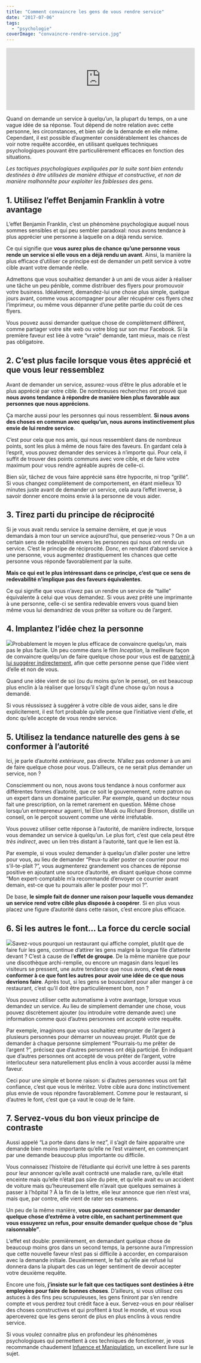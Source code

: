 ```yaml
---
title: "Comment convaincre les gens de vous rendre service"
date: "2017-07-06"
tags:
  - "psychologie"
coverImage: "convaincre-rendre-service.jpg"
---
```


<iframe src="https://w.soundcloud.com/player/?url=https%3A//api.soundcloud.com/tracks/331615030&amp;color=ff5500&amp;auto_play=false&amp;hide_related=false&amp;show_comments=true&amp;show_user=true&amp;show_reposts=false" width="100%" height="166" frameborder="no" scrolling="no"></iframe>

Quand on demande un service à quelqu’un, la plupart du temps, on a une vague idée de sa réponse. Tout dépend de notre relation avec cette personne, les circonstances, et bien sûr de la demande en elle même. Cependant, il est possible d’augmenter considérablement les chances de voir notre requête accordée, en utilisant quelques techniques psychologiques pouvant être particulièrement efficaces en fonction des situations.

<!--more-->

_Les tactiques psychologiques expliquées par la suite sont bien entendu destinées à être utilisées de manière éthique et constructive, et non de manière malhonnête pour exploiter les faiblesses des gens._

## 1\. Utilisez l’effet Benjamin Franklin à votre avantage

L’effet Benjamin Franklin, c’est un phénomène psychologique auquel nous sommes sensibles et qui peu sembler paradoxal: nous avons tendance à plus apprécier une personne à laquelle on a déjà rendu service.

Ce qui signifie que **vous aurez plus de chance qu’une personne vous rende un service si elle vous en a déjà rendu un avant**. Ainsi, la manière la plus efficace d’utiliser ce principe est de demander un petit service à votre cible avant votre demande réelle.

Admettons que vous souhaitiez demander à un ami de vous aider à réaliser une tâche un peu pénible, comme distribuer des flyers pour promouvoir votre business. Idéalement, demandez-lui une chose plus simple, quelque jours avant, comme vous accompagner pour aller récupérer ces flyers chez l’imprimeur, ou même vous dépanner d’une petite partie du coût de ces flyers.

Vous pouvez aussi demander quelque chose de complètement différent, comme partager votre site web ou votre blog sur son mur Facebook. Si la première faveur est liée à votre “vraie” demande, tant mieux, mais ce n’est pas obligatoire.

## 2\. C’est plus facile lorsque vous êtes apprécié et que vous leur ressemblez

Avant de demander un service, assurez-vous d’être le plus adorable et le plus apprécié par votre cible. De nombreuses recherches ont prouvé que **nous avons tendance à répondre de manière bien plus favorable aux personnes que nous apprécions**.

Ça marche aussi pour les personnes qui nous ressemblent. **Si nous avons des choses en commun avec quelqu’un, nous aurons instinctivement plus envie de lui rendre service**.

C’est pour cela que nos amis, qui nous ressemblent dans de nombreux points, sont les plus à même de nous faire des faveurs. En gardant cela à l’esprit, vous pouvez demander des services à n’importe qui. Pour cela, il suffit de trouver des points communs avec vore cible, et de faire votre maximum pour vous rendre agréable auprès de celle-ci.

Bien sûr, tâchez de vous faire apprécié sans être hypocrite, ni trop “grillé”. Si vous changez complètement de comportement, en étant mielleux 10 minutes juste avant de demander un service, cela aura l’effet inverse, à savoir donner encore moins envie à la personne de vous aider.

## 3\. Tirez parti du principe de réciprocité

Si je vous avait rendu service la semaine dernière, et que je vous demandais à mon tour un service aujourd’hui, que penseriez-vous ? On a un certain sens de redevabilité envers les personnes qui nous ont rendu un service. C’est le principe de réciprocité. Donc, en rendant d’abord service à une personne, vous augmentez drastiquement les chances que cette personne vous réponde favorablement par la suite.

**Mais ce qui est le plus intéressant dans ce principe, c’est que ce sens de redevabilité n’implique pas des faveurs équivalentes**.

Ce qui signifie que vous n’avez pas un rendre un service de “taille” équivalente à celui que vous demandez. Si vous avez prêté une imprimante à une personne, celle-ci se sentira redevable envers vous quand bien même vous lui demandriez de vous prêter sa voiture ou de l’argent.

## 4\. Implantez l’idée chez la personne

![](images/leonardo-dicaprio-inception-squint.png)Probablement le moyen le plus efficace de convaincre quelqu’un, mais pas le plus facile. Un peu comme dans le film _Inception_, la meilleure façon de convaincre quelqu’un de faire quelque chose pour vous est de [parvenir à lui suggérer indirectement](https://www.smartrock.fr/blog/comment-persuader-implanter-idee-lesprit-quelquun/), afin que cette personne pense que l’idée vient d’elle et non de vous.

Quand une idée vient de soi (ou du moins qu’on le pense), on est beaucoup plus enclin à la réaliser que lorsqu’il s’agit d’une chose qu’on nous a demandé.

Si vous réussissez à suggérer à votre cible de vous aider, sans le dire explicitement, il est fort probable qu’elle pense que l’initiative vient d’elle, et donc qu’elle accepte de vous rendre service.

## 5\. Utilisez la tendance naturelle des gens à se conformer à l’autorité

Ici, je parle d’autorité _extérieure_, pas directe. N’allez pas ordonner à un ami de faire quelque chose pour vous. D’ailleurs, ce ne serait plus demander un service, non ?

Consciemment ou non, nous avons tous tendance à nous conformer aux différentes formes d’autorité, que ce soit le gouvernement, notre patron ou un expert dans un domaine particulier. Par exemple, quand un docteur nous fait une prescription, on la remet rarement en question. Même chose lorsqu’un entrepreneur aguerri, tel Elon Musk ou Richard Bronson, distille un conseil, on le perçoit souvent comme une vérité irréfutable.

Vous pouvez utiliser cette réponse à l’autorité, de manière indirecte, lorsque vous demandez un service à quelqu’un. Le plus fort, c’est que cela peut être _très indirect_, avec un lien très distant à l’autorité, tant que le lien est là.

Par exemple, si vous voulez demander à quelqu’un d’aller poster une lettre pour vous, au lieu de demander “Peux-tu aller poster ce courrier pour moi s’il-te-plait ?”, vous augmenterez grandement vos chances de réponse positive en ajoutant une source d’autorité, en disant quelque chose comme “Mon expert-comptable m’a recommandé d’envoyer ce courrier avant demain, est-ce que tu pourrais aller le poster pour moi ?”.

De base, **le simple fait de donner une raison pour laquelle vous demandez un service rend votre cible plus disposée à coopérer**. Si en plus vous placez une figure d’autorité dans cette raison, c’est encore plus efficace.

## 6\. Si les autres le font… La force du cercle social

![](images/queue-apple-store.jpg)Savez-vous pourquoi un restaurant qui affiche complet, plutôt que de faire fuir les gens, continue d’attirer les gens malgré la longue file d’attente devant ? C’est à cause de l’**effet de groupe**. De la même manière que pour une discothèque archi-remplie, ou encore un magasin dans lequel les visiteurs se pressent, une autre tendance que nous avons, **c’est de nous conformer à ce que font les autres pour avoir une idée de ce que nous devrions faire**. Après tout, si les gens se bousculent pour aller manger à ce restaurant, c’est qu’il doit être particulièrement bon, non ?

Vous pouvez utiliser cette automatisme à votre avantage, lorsque vous demandez un service. Au lieu de simplement demander une chose, vous pouvez discrètement ajouter (ou introduire votre demande avec) une information comme quoi d’autres personnes ont accepté votre requête.

Par exemple, imaginons que vous souhaitiez emprunter de l’argent à plusieurs personnes pour démarrer un nouveau projet. Plutôt que de demander à chaque personne simplement “Pourrais-tu me prêter de l’argent ?”, précisez que d’autres personnes ont déjà participé. En indiquant que d’autres personnes ont accepté de vous prêter de l’argent, votre interlocuteur sera naturellement plus enclin à vous accorder aussi la même faveur.

Ceci pour une simple et bonne raison: si d’autres personnes vous ont fait confiance, c’est que vous le méritez. Votre cible aura donc instinctivement plus envie de vous répondre favorablement. Comme pour le restaurant, si d’autres le font, c’est que ça vaut le coup de le faire.

## 7\. Servez-vous du bon vieux principe de contraste

Aussi appelé “La porte dans dans le nez”, il s’agit de faire apparaitre une demande bien moins importante qu’elle ne l’est vraiment, en commençant par une demande beaucoup plus importante ou difficile.

Vous connaissez l’histoire de l’étudiante qui écrivit une lettre à ses parents pour leur annoncer qu’elle avait contracté une maladie rare, qu’elle était enceinte mais qu’elle n’était pas sûre du père, et qu’elle avait eu un accident de voiture mais qu’heureusement elle n’avait que quelques semaines à passer à l’hôpital ? À la fin de la lettre, elle leur annonce que rien n’est vrai, mais que, par contre, elle vient de rater ses examens.

Un peu de la même manière, **vous pouvez commencer par demander quelque chose d’extrême à votre cible, en sachant pertinemment que vous essuyerez un refus, pour ensuite demander quelque chose de “plus raisonnable”**.

L’effet est double: premièrement, en demandant quelque chose de beaucoup moins gros dans un second temps, la personne aura l’impression que cette nouvelle faveur n’est pas si difficile à accorder, en comparaison avec la demande initiale. Deuxièmement, le fait qu’elle aie refusé lui donnera dans la plupart des cas un léger sentiment de devoir accepter votre deuxième requête.

Encore une fois, **j’insiste sur le fait que ces tactiques sont destinées à être employées pour faire de bonnes choses**. D’ailleurs, si vous utilisez ces astuces à des fins peu scrupuleuses, les gens finiront par s’en rendre compte et vous perdrez tout crédit face à eux. Servez-vous en pour réaliser des choses constructives et qui profitent à tout le monde, et vous vous aperceverez que les gens seront de plus en plus enclins à vous rendre service.

Si vous voulez connaitre plus en profondeur les phénomènes psychologiques qui permettent à ces techniques de fonctionner, je vous recommande chaudement [Infuence et Manipulation](http://amzn.to/2shH5ne), un excellent livre sur le sujet.
